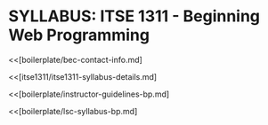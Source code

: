 
# SYLLABUS: ITSE 1311 - Beginning Web Programming 

<<[boilerplate/bec-contact-info.md]

<<[itse1311/itse1311-syllabus-details.md]

<<[boilerplate/instructor-guidelines-bp.md]

<<[boilerplate/lsc-syllabus-bp.md]
